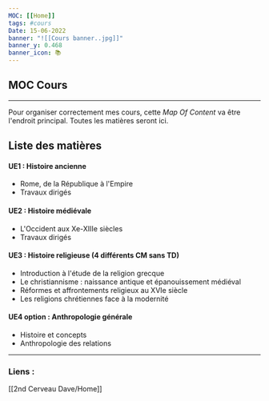 ```yaml
---
MOC: [[Home]]
tags: #cours
Date: 15-06-2022
banner: "![[Cours banner..jpg]]"
banner_y: 0.468
banner_icon: 📚
---
```


## MOC Cours

---

Pour organiser correctement mes cours, cette *Map Of Content* va être l'endroit principal. Toutes les matières seront ici.

## Liste des matières


#### UE1 : Histoire ancienne
- Rome, de la République à l'Empire
- Travaux dirigés
#### UE2 : Histoire médiévale
- L'Occident aux Xe-XIIIe siècles
- Travaux dirigés
#### UE3 : Histoire religieuse (4 différents CM sans TD)
- Introduction à l'étude de la religion grecque 
- Le christiannisme : naissance antique et épanouissement médiéval
- Réformes et affrontements religieux au XVIe siècle
- Les religions chrétiennes face à la modernité 
#### UE4 option : Anthropologie générale 
- Histoire et concepts 
- Anthropologie des relations 

---
### Liens :

[[2nd Cerveau Dave/Home]]



